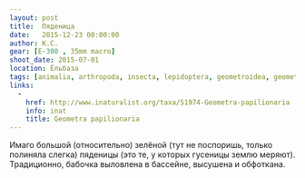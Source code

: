 ```yaml
---
layout: post
title:  Пяденица
date:   2015-12-23 00:00:00
author: К.С.
gear: [E-300 , 35mm macro]
shoot_date: 2015-07-01
location: Ёльбаза
tags: [animalia, arthropoda, insecta, lepidoptera, geometroidea, geometridae, geometra, geometra papilionaria]
links:
  -
    href: http://www.inaturalist.org/taxa/51974-Geometra-papilionaria
    info: inat
    title: Geometra papilionaria
---
```


Имаго большой (относительно) зелёной (тут не поспоришь, только полиняла слегка) пяденицы (это те, у которых гусеницы землю меряют). Традиционно, бабочка выловлена в бассейне, высушена и обфоткана.
